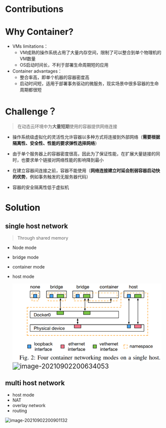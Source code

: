 # Contributions



# Why Container?

* VMs limitations：
  * VM成熟的操作系统占用了大量内存空间，限制了可以整合到单个物理机的VM数量
  * OS启动时间长，不利于部署生命周期短的应用
* Container advantages：
  * 整合率高，即单个机器的容器密度高
  * 启动时间短，适用于部署事务驱动的微服务，现实场景中很多容器的生命周期都很短

# Challenge？

> 在动态云环境中为**大量短期**使用的容器提供网络连接

* 操作系统级虚拟化的灵活性允许容器以多种方式将连接到外部网络（**需要根据隔离性、安全性、性能的要求弹性选择网络**）
* 由于单个服务器上的容器密度很高，因此为了保证性能，在扩展大量链接的同时，也要求单个链接对网络性能的影响降到最小
* 在建立容器间连接之前，容器不能使用（**网络连接建立时延会削弱容器启动快的优势**，例如事务触发的无服务器代码）

* 容器的安全隔离性低于虚拟机

# Solution

## single host network

> Through shared memory

* Node mode

* bridge mode

* container mode

* host mode

  <img src="image/image-20210902200608526.png" alt="image-20210902200608526" style="zoom:67%;" />
  
  <img src="Github\K8s\Note\李\image\image-20210902200634053.png" alt="image-20210902200634053" style="zoom:150%;" />

## multi host network

* host mode
* NAT
* overlay network
* routing

![image-20210902200901132](\Github\K8s\Note\李\image\image-20210902200901132.png)
